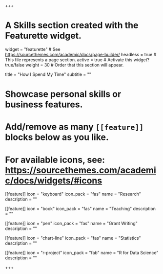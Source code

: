+++
# A Skills section created with the Featurette widget.
widget = "featurette"  # See https://sourcethemes.com/academic/docs/page-builder/
headless = true  # This file represents a page section.
active = true  # Activate this widget? true/false
weight = 30  # Order that this section will appear.

title = "How I Spend My Time"
subtitle = ""

# Showcase personal skills or business features.
# 
# Add/remove as many `[[feature]]` blocks below as you like.
# 
# For available icons, see: https://sourcethemes.com/academic/docs/widgets/#icons

  
  
[[feature]]
  icon = "keyboard"
  icon_pack = "fas"
  name = "Research"
  description = ""
  
[[feature]]
  icon = "book"
  icon_pack = "fas"
  name = "Teaching"
  description = ""

[[feature]]
  icon = "pen"
  icon_pack = "fas"
  name = "Grant Writing"
  description = ""

[[feature]]
  icon = "chart-line"
  icon_pack = "fas"
  name = "Statistics"
  description = "" 

[[feature]]
  icon = "r-project"
  icon_pack = "fab"
  name = "R for Data Science"
  description = ""
  


+++
